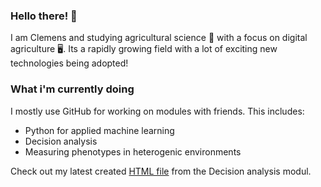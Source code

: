 ### Hello there! 👋
I am Clemens and studying agricultural science 🚜 with a focus on digital agriculture 🖥️. Its a rapidly growing field with a lot of exciting new technologies being adopted!

### What i'm currently doing

I mostly use GitHub for working on modules with friends. This includes:

- Python for applied machine learning
- Decision analysis
- Measuring phenotypes in heterogenic environments


Check out my latest created [HTML file](http://htmlpreview.github.io/?https://github.com/cemno/DecisionAnalysis-uebungen/blob/master/RMarkdown/RMarkdown_test.html) from the Decision analysis modul.

<!--
**cemno/cemno** is a ✨ _special_ ✨ repository because its `README.md` (this file) appears on your GitHub profile.

Here are some ideas to get you started:

- 🔭 I’m currently working on ...
- 🌱 I’m currently learning ...
- 👯 I’m looking to collaborate on ...
- 🤔 I’m looking for help with ...
- 💬 Ask me about ...
- 📫 How to reach me: ...
- 😄 Pronouns: ...
- ⚡ Fun fact: ...
-->

